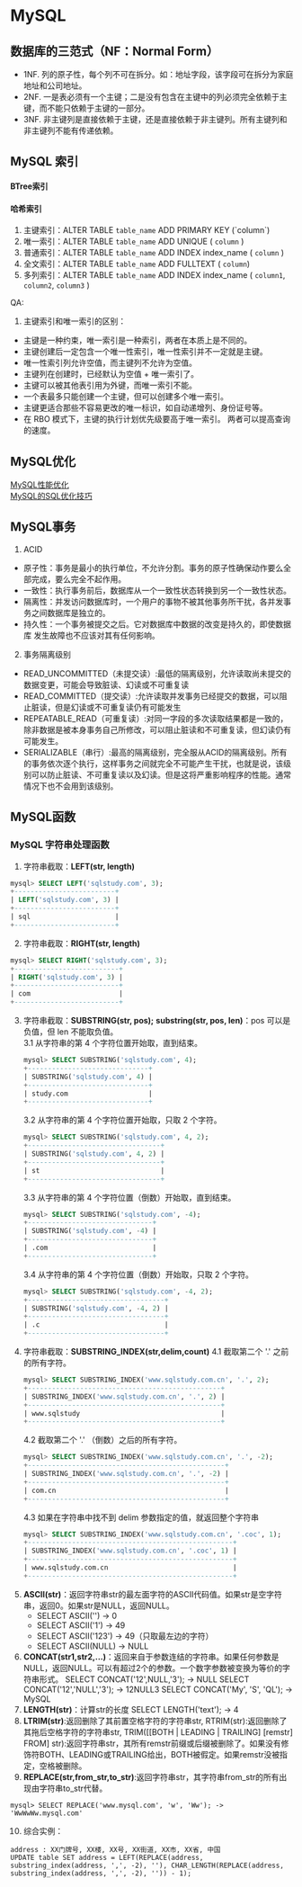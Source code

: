 # MySQL
## 数据库的三范式（NF：Normal Form）
- 1NF. 列的原子性，每个列不可在拆分。如：地址字段，该字段可在拆分为家庭地址和公司地址。
- 2NF. 一是表必须有一个主键；二是没有包含在主键中的列必须完全依赖于主键，而不能只依赖于主键的一部分。
- 3NF. 非主键列是直接依赖于主键，还是直接依赖于非主键列。所有主键列和非主键列不能有传递依赖。

## MySQL 索引
#### BTree索引
#### 哈希索引
1. 主键索引：ALTER TABLE `table_name` ADD PRIMARY KEY (\`column\`) 
2. 唯一索引：ALTER TABLE `table_name` ADD UNIQUE ( `column` ) 
3. 普通索引：ALTER TABLE `table_name` ADD INDEX index_name ( `column` )
4. 全文索引：ALTER TABLE `table_name` ADD FULLTEXT ( `column`) 
5. 多列索引：ALTER TABLE `table_name` ADD INDEX index_name ( `column1`, `column2`, `column3` )

QA:
1. 主键索引和唯一索引的区别：
  - 主键是一种约束，唯一索引是一种索引，两者在本质上是不同的。
  - 主键创建后一定包含一个唯一性索引，唯一性索引并不一定就是主键。
  - 唯一性索引列允许空值，而主键列不允许为空值。
  - 主键列在创建时，已经默认为空值 + 唯一索引了。
  - 主键可以被其他表引用为外键，而唯一索引不能。
  - 一个表最多只能创建一个主键，但可以创建多个唯一索引。
  - 主键更适合那些不容易更改的唯一标识，如自动递增列、身份证号等。
  - 在 RBO 模式下，主键的执行计划优先级要高于唯一索引。 两者可以提高查询的速度。

## MySQL优化
[MySQL性能优化](https://blog.csdn.net/oChangWen/article/details/52471700)  
[MySQL的SQL优化技巧](http://www.uml.org.cn/sjjm/201610184.asp?artid=18531)

## MySQL事务
1. ACID
  - 原子性：事务是最小的执行单位，不允许分割。事务的原子性确保动作要么全部完成，要么完全不起作用。
  - 一致性：执行事务前后，数据库从一个一致性状态转换到另一个一致性状态。
  - 隔离性：并发访问数据库时，一个用户的事物不被其他事务所干扰，各并发事务之间数据库是独立的。
  - 持久性：一个事务被提交之后。它对数据库中数据的改变是持久的，即使数据库 发生故障也不应该对其有任何影响。
2. 事务隔离级别
  - READ_UNCOMMITTED（未提交读）:最低的隔离级别，允许读取尚未提交的数据变更，可能会导致脏读、幻读或不可重复读
  - READ_COMMITTED（提交读）:允许读取并发事务已经提交的数据，可以阻止脏读，但是幻读或不可重复读仍有可能发生
  - REPEATABLE_READ（可重复读）:对同一字段的多次读取结果都是一致的，除非数据是被本身事务自己所修改，可以阻止脏读和不可重复读，但幻读仍有可能发生。
  - SERIALIZABLE（串行）:最高的隔离级别，完全服从ACID的隔离级别。所有的事务依次逐个执行，这样事务之间就完全不可能产生干扰，也就是说，该级别可以防止脏读、不可重复读以及幻读。但是这将严重影响程序的性能。通常情况下也不会用到该级别。
  
## MySQL函数
### MySQL 字符串处理函数
1. 字符串截取：**LEFT(str, length)** 
```sql
mysql> SELECT LEFT('sqlstudy.com', 3);
+-------------------------+
| LEFT('sqlstudy.com', 3) |
+-------------------------+
| sql                     |
+-------------------------+
```
2. 字符串截取：**RIGHT(str, length)**
```sql
mysql> SELECT RIGHT('sqlstudy.com', 3);
+--------------------------+
| RIGHT('sqlstudy.com', 3) |
+--------------------------+
| com                      |
+--------------------------+
```
3. 字符串截取：**SUBSTRING(str, pos);** **substring(str, pos, len)**：pos 可以是负值，但 len 不能取负值。  
   3.1 从字符串的第 4 个字符位置开始取，直到结束。
   ```sql
   mysql> SELECT SUBSTRING('sqlstudy.com', 4);
   +------------------------------+
   | SUBSTRING('sqlstudy.com', 4) |
   +------------------------------+
   | study.com                    |
   +------------------------------+
   ```
   3.2 从字符串的第 4 个字符位置开始取，只取 2 个字符。  
   ```sql
   mysql> SELECT SUBSTRING('sqlstudy.com', 4, 2);
   +---------------------------------+
   | SUBSTRING('sqlstudy.com', 4, 2) |
   +---------------------------------+
   | st                              |
   +---------------------------------+
   ```
   3.3 从字符串的第 4 个字符位置（倒数）开始取，直到结束。  
   ```sql
   mysql> SELECT SUBSTRING('sqlstudy.com', -4);
   +-------------------------------+
   | SUBSTRING('sqlstudy.com', -4) |
   +-------------------------------+
   | .com                          |
   +-------------------------------+
   ```
   3.4 从字符串的第 4 个字符位置（倒数）开始取，只取 2 个字符。
   ```sql
   mysql> SELECT SUBSTRING('sqlstudy.com', -4, 2);
   +----------------------------------+
   | SUBSTRING('sqlstudy.com', -4, 2) |
   +----------------------------------+
   | .c                               |
   +----------------------------------+
   ```
4. 字符串截取：**SUBSTRING_INDEX(str,delim,count)**
   4.1 截取第二个 '.' 之前的所有字符。  
   ```sql
   mysql> SELECT SUBSTRING_INDEX('www.sqlstudy.com.cn', '.', 2);
   +------------------------------------------------+
   | SUBSTRING_INDEX('www.sqlstudy.com.cn', '.', 2) |
   +------------------------------------------------+
   | www.sqlstudy                                   |
   +------------------------------------------------+
   ```
   4.2 截取第二个 '.' （倒数）之后的所有字符。
   ```sql
   mysql> SELECT SUBSTRING_INDEX('www.sqlstudy.com.cn', '.', -2);
   +-------------------------------------------------+
   | SUBSTRING_INDEX('www.sqlstudy.com.cn', '.', -2) |
   +-------------------------------------------------+
   | com.cn                                          |
   +-------------------------------------------------+
   ```
   4.3 如果在字符串中找不到 delim 参数指定的值，就返回整个字符串
   ```sql
   mysql> SELECT SUBSTRING_INDEX('www.sqlstudy.com.cn', '.coc', 1);
   +---------------------------------------------------+
   | SUBSTRING_INDEX('www.sqlstudy.com.cn', '.coc', 1) |
   +---------------------------------------------------+
   | www.sqlstudy.com.cn                               |
   +---------------------------------------------------+
   ```
5. **ASCII(str)**：返回字符串str的最左面字符的ASCII代码值。如果str是空字符串，返回0。如果str是NULL，返回NULL。
   * SELECT ASCII('') -> 0
   * SELECT ASCII('1') -> 49
   * SELECT ASCII('123') -> 49（只取最左边的字符）
   * SELECT ASCII(NULL) -> NULL
6. **CONCAT(str1,str2,...)**：返回来自于参数连结的字符串。如果任何参数是NULL，返回NULL。可以有超过2个的参数。一个数字参数被变换为等价的字符串形式。
   SELECT CONCAT('12',NULL,'3'); -> NULL
   SELECT CONCAT('12','NULL','3'); -> 12NULL3
   SELECT CONCAT('My', 'S', 'QL'); -> MySQL
7. **LENGTH(str)**：计算str的长度
   SELECT LENGTH('text'); -> 4
8. **LTRIM(str)**:返回删除了其前置空格字符的字符串str, RTRIM(str):返回删除了其拖后空格字符的字符串str, TRIM([[BOTH | LEADING | TRAILING] [remstr] FROM] str):返回字符串str，其所有remstr前缀或后缀被删除了。如果没有修饰符BOTH、LEADING或TRAILING给出，BOTH被假定。如果remstr没被指定，空格被删除。
9. **REPLACE(str,from_str,to_str)**:返回字符串str，其字符串from_str的所有出现由字符串to_str代替。
```
mysql> SELECT REPLACE('www.mysql.com', 'w', 'Ww'); -> 'WwWwWw.mysql.com'
```
10. 综合实例：
```
address : XX门牌号, XX楼, XX号, XX街道, XX市, XX省, 中国
UPDATE table SET address = LEFT(REPLACE(address, substring_index(address, ',', -2), ''), CHAR_LENGTH(REPLACE(address, substring_index(address, ',', -2), '')) - 1);
```